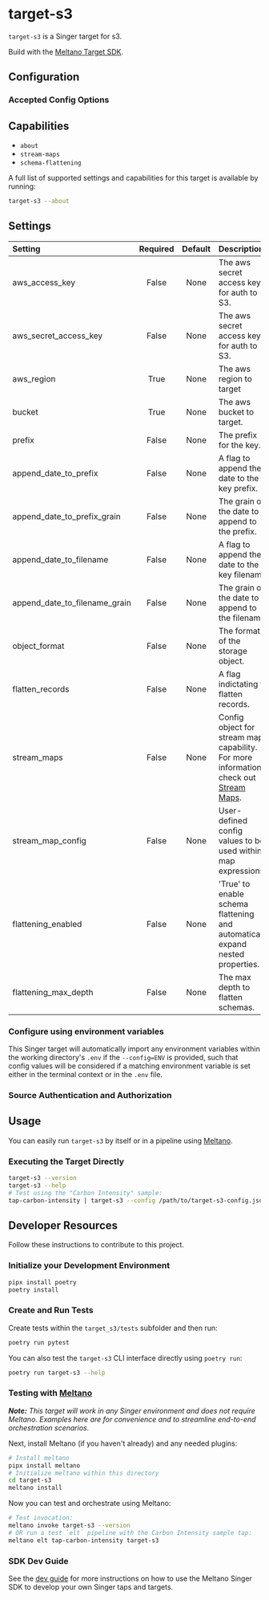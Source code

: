 # target-s3

`target-s3` is a Singer target for s3.

Build with the [Meltano Target SDK](https://sdk.meltano.com).

<!--

Developer TODO: Update the below as needed to correctly describe the install procedure. For instance, if you do not have a PyPi repo, or if you want users to directly install from your git repo, you can modify this step as appropriate.

## Installation

Install from PyPi:

```bash
pipx install target-s3
```

Install from GitHub:

```bash
pipx install git+https://github.com/ORG_NAME/target-s3.git@main
```

-->

## Configuration

### Accepted Config Options

<!--
Developer TODO: Provide a list of config options accepted by the target.

This section can be created by copy-pasting the CLI output from:

```
target-s3 --about --format=markdown
```
-->
## Capabilities

* `about`
* `stream-maps`
* `schema-flattening`

A full list of supported settings and capabilities for this
target is available by running:

```bash
target-s3 --about
```

## Settings

| Setting                      | Required | Default | Description |
|:-----------------------------|:--------:|:-------:|:------------|
| aws_access_key               | False    | None    | The aws secret access key for auth to S3. |
| aws_secret_access_key        | False    | None    | The aws secret access key for auth to S3. |
| aws_region                   | True     | None    | The aws region to target |
| bucket                       | True     | None    | The aws bucket to target. |
| prefix                       | False    | None    | The prefix for the key. |
| append_date_to_prefix        | False    | None    | A flag to append the date to the key prefix. |
| append_date_to_prefix_grain  | False    | None    | The grain of the date to append to the prefix. |
| append_date_to_filename      | False    | None    | A flag to append the date to the key filename. |
| append_date_to_filename_grain| False    | None    | The grain of the date to append to the filename. |
| object_format                | False    | None    | The format of the storage object. |
| flatten_records              | False    | None    | A flag indictating to flatten records. |
| stream_maps                  | False    | None    | Config object for stream maps capability. For more information check out [Stream Maps](https://sdk.meltano.com/en/latest/stream_maps.html). |
| stream_map_config            | False    | None    | User-defined config values to be used within map expressions. |
| flattening_enabled           | False    | None    | 'True' to enable schema flattening and automatically expand nested properties. |
| flattening_max_depth         | False    | None    | The max depth to flatten schemas. |



### Configure using environment variables

This Singer target will automatically import any environment variables within the working directory's
`.env` if the `--config=ENV` is provided, such that config values will be considered if a matching
environment variable is set either in the terminal context or in the `.env` file.

### Source Authentication and Authorization

<!--
Developer TODO: If your target requires special access on the destination system, or any special authentication requirements, provide those here.
-->

## Usage

You can easily run `target-s3` by itself or in a pipeline using [Meltano](https://meltano.com/).

### Executing the Target Directly

```bash
target-s3 --version
target-s3 --help
# Test using the "Carbon Intensity" sample:
tap-carbon-intensity | target-s3 --config /path/to/target-s3-config.json
```

## Developer Resources

Follow these instructions to contribute to this project.

### Initialize your Development Environment

```bash
pipx install poetry
poetry install
```

### Create and Run Tests

Create tests within the `target_s3/tests` subfolder and
  then run:

```bash
poetry run pytest
```

You can also test the `target-s3` CLI interface directly using `poetry run`:

```bash
poetry run target-s3 --help
```

### Testing with [Meltano](https://meltano.com/)

_**Note:** This target will work in any Singer environment and does not require Meltano.
Examples here are for convenience and to streamline end-to-end orchestration scenarios._

<!--
Developer TODO:
Your project comes with a custom `meltano.yml` project file already created. Open the `meltano.yml` and follow any "TODO" items listed in
the file.
-->

Next, install Meltano (if you haven't already) and any needed plugins:

```bash
# Install meltano
pipx install meltano
# Initialize meltano within this directory
cd target-s3
meltano install
```

Now you can test and orchestrate using Meltano:

```bash
# Test invocation:
meltano invoke target-s3 --version
# OR run a test `elt` pipeline with the Carbon Intensity sample tap:
meltano elt tap-carbon-intensity target-s3
```

### SDK Dev Guide

See the [dev guide](https://sdk.meltano.com/en/latest/dev_guide.html) for more instructions on how to use the Meltano Singer SDK to
develop your own Singer taps and targets.
